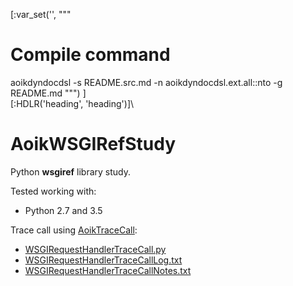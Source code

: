 [:var_set('', """
# Compile command
aoikdyndocdsl -s README.src.md -n aoikdyndocdsl.ext.all::nto -g README.md
""")
]\
[:HDLR('heading', 'heading')]\
# AoikWSGIRefStudy
Python **wsgiref** library study.

Tested working with:
- Python 2.7 and 3.5

Trace call using [AoikTraceCall](https://github.com/AoiKuiyuyou/AoikTraceCall):
- [WSGIRequestHandlerTraceCall.py](/src/WSGIRequestHandlerTraceCall.py)
- [WSGIRequestHandlerTraceCallLog.txt](/src/WSGIRequestHandlerTraceCallLog.txt?raw=True)
- [WSGIRequestHandlerTraceCallNotes.txt](/src/WSGIRequestHandlerTraceCallNotes.txt?raw=True)
